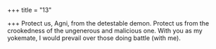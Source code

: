 +++
title = "13"

+++
Protect us, Agni, from the detestable demon. Protect us from the  crookedness of the ungenerous and malicious one.
With you as my yokemate, I would prevail over those doing battle  (with me).